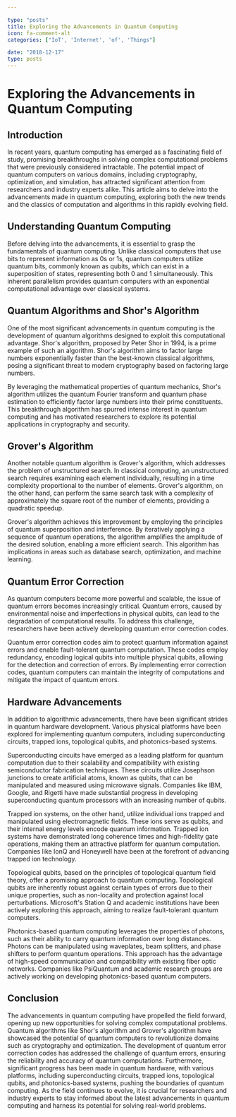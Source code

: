```yaml
---

type: "posts"
title: Exploring the Advancements in Quantum Computing
icon: fa-comment-alt
categories: ["IoT', 'Internet', 'of', 'Things"]

date: "2018-12-17"
type: posts
---
```





# Exploring the Advancements in Quantum Computing

## Introduction

In recent years, quantum computing has emerged as a fascinating field of study, promising breakthroughs in solving complex computational problems that were previously considered intractable. The potential impact of quantum computers on various domains, including cryptography, optimization, and simulation, has attracted significant attention from researchers and industry experts alike. This article aims to delve into the advancements made in quantum computing, exploring both the new trends and the classics of computation and algorithms in this rapidly evolving field.

## Understanding Quantum Computing

Before delving into the advancements, it is essential to grasp the fundamentals of quantum computing. Unlike classical computers that use bits to represent information as 0s or 1s, quantum computers utilize quantum bits, commonly known as qubits, which can exist in a superposition of states, representing both 0 and 1 simultaneously. This inherent parallelism provides quantum computers with an exponential computational advantage over classical systems.

## Quantum Algorithms and Shor's Algorithm

One of the most significant advancements in quantum computing is the development of quantum algorithms designed to exploit this computational advantage. Shor's algorithm, proposed by Peter Shor in 1994, is a prime example of such an algorithm. Shor's algorithm aims to factor large numbers exponentially faster than the best-known classical algorithms, posing a significant threat to modern cryptography based on factoring large numbers.

By leveraging the mathematical properties of quantum mechanics, Shor's algorithm utilizes the quantum Fourier transform and quantum phase estimation to efficiently factor large numbers into their prime constituents. This breakthrough algorithm has spurred intense interest in quantum computing and has motivated researchers to explore its potential applications in cryptography and security.

## Grover's Algorithm

Another notable quantum algorithm is Grover's algorithm, which addresses the problem of unstructured search. In classical computing, an unstructured search requires examining each element individually, resulting in a time complexity proportional to the number of elements. Grover's algorithm, on the other hand, can perform the same search task with a complexity of approximately the square root of the number of elements, providing a quadratic speedup.

Grover's algorithm achieves this improvement by employing the principles of quantum superposition and interference. By iteratively applying a sequence of quantum operations, the algorithm amplifies the amplitude of the desired solution, enabling a more efficient search. This algorithm has implications in areas such as database search, optimization, and machine learning.

## Quantum Error Correction

As quantum computers become more powerful and scalable, the issue of quantum errors becomes increasingly critical. Quantum errors, caused by environmental noise and imperfections in physical qubits, can lead to the degradation of computational results. To address this challenge, researchers have been actively developing quantum error correction codes.

Quantum error correction codes aim to protect quantum information against errors and enable fault-tolerant quantum computation. These codes employ redundancy, encoding logical qubits into multiple physical qubits, allowing for the detection and correction of errors. By implementing error correction codes, quantum computers can maintain the integrity of computations and mitigate the impact of quantum errors.

## Hardware Advancements

In addition to algorithmic advancements, there have been significant strides in quantum hardware development. Various physical platforms have been explored for implementing quantum computers, including superconducting circuits, trapped ions, topological qubits, and photonics-based systems.

Superconducting circuits have emerged as a leading platform for quantum computation due to their scalability and compatibility with existing semiconductor fabrication techniques. These circuits utilize Josephson junctions to create artificial atoms, known as qubits, that can be manipulated and measured using microwave signals. Companies like IBM, Google, and Rigetti have made substantial progress in developing superconducting quantum processors with an increasing number of qubits.

Trapped ion systems, on the other hand, utilize individual ions trapped and manipulated using electromagnetic fields. These ions serve as qubits, and their internal energy levels encode quantum information. Trapped ion systems have demonstrated long coherence times and high-fidelity gate operations, making them an attractive platform for quantum computation. Companies like IonQ and Honeywell have been at the forefront of advancing trapped ion technology.

Topological qubits, based on the principles of topological quantum field theory, offer a promising approach to quantum computing. Topological qubits are inherently robust against certain types of errors due to their unique properties, such as non-locality and protection against local perturbations. Microsoft's Station Q and academic institutions have been actively exploring this approach, aiming to realize fault-tolerant quantum computers.

Photonics-based quantum computing leverages the properties of photons, such as their ability to carry quantum information over long distances. Photons can be manipulated using waveplates, beam splitters, and phase shifters to perform quantum operations. This approach has the advantage of high-speed communication and compatibility with existing fiber optic networks. Companies like PsiQuantum and academic research groups are actively working on developing photonics-based quantum computers.

## Conclusion

The advancements in quantum computing have propelled the field forward, opening up new opportunities for solving complex computational problems. Quantum algorithms like Shor's algorithm and Grover's algorithm have showcased the potential of quantum computers to revolutionize domains such as cryptography and optimization. The development of quantum error correction codes has addressed the challenge of quantum errors, ensuring the reliability and accuracy of quantum computations. Furthermore, significant progress has been made in quantum hardware, with various platforms, including superconducting circuits, trapped ions, topological qubits, and photonics-based systems, pushing the boundaries of quantum computing. As the field continues to evolve, it is crucial for researchers and industry experts to stay informed about the latest advancements in quantum computing and harness its potential for solving real-world problems.